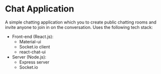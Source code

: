 # Chat Application

A simple chatting application which you to create public chatting rooms and invite anyone to join in on the conversation. Uses the following tech stack:

- Front-end (React.js):
  - Material-ui
  - Socket.io client
  - react-chat-ui
- Server (Node.js):
  - Express server
  - Socket.io
